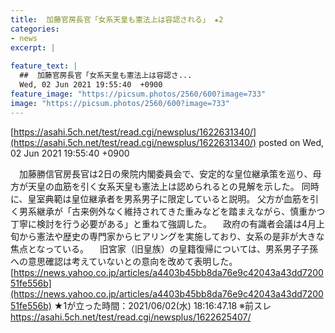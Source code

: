```yaml
---
title:  加藤官房長官「女系天皇も憲法上は容認される」 ★2  
categories:
- news
excerpt: |
  
feature_text: |
  ##  加藤官房長官「女系天皇も憲法上は容認さ...
  Wed, 02 Jun 2021 19:55:40  +0900
feature_image: "https://picsum.photos/2560/600?image=733"
image: "https://picsum.photos/2560/600?image=733"
---
```


[https://asahi.5ch.net/test/read.cgi/newsplus/1622631340/](https://asahi.5ch.net/test/read.cgi/newsplus/1622631340/)
posted on Wed, 02 Jun 2021 19:55:40  +0900

<!--more-->

　加藤勝信官房長官は2日の衆院内閣委員会で、安定的な皇位継承策を巡り、母方が天皇の血筋を引く女系天皇も憲法上は認められるとの見解を示した。 同時に、皇室典範は皇位継承者を男系男子に限定していると説明。 父方が血筋を引く男系継承が「古来例外なく維持されてきた重みなどを踏まえながら、慎重かつ丁寧に検討を行う必要がある」と重ねて強調した。 　政府の有識者会議は4月上旬から憲法や歴史の専門家からヒアリングを実施しており、女系の是非が大きな焦点となっている。 　旧宮家（旧皇族）の皇籍復帰については、男系男子子孫への意思確認は考えていないとの意向を改めて表明した。 [https://news.yahoo.co.jp/articles/a4403b45bb8da76e9c42043a43dd720051fe556b](https://news.yahoo.co.jp/articles/a4403b45bb8da76e9c42043a43dd720051fe556b) ★1が立った時間：2021/06/02(水) 18:16:47.18 ※前スレ https://asahi.5ch.net/test/read.cgi/newsplus/1622625407/
